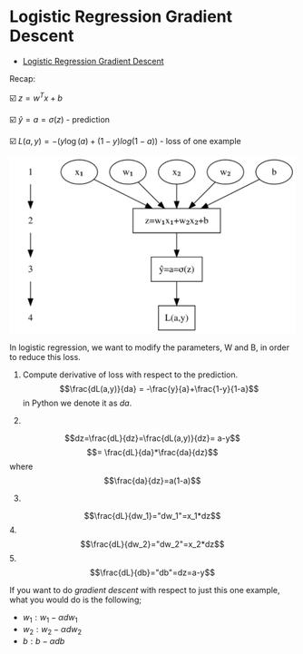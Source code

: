 # Logistic Regression Gradient Descent
<!-- TOC -->

- [Logistic Regression Gradient Descent](#logistic-regression-gradient-descent)

<!-- /TOC -->
Recap:

:ballot_box_with_check: $z=w^Tx+b$

:ballot_box_with_check: $\hat{y}=a=\sigma{(z)}$ - prediction

:ballot_box_with_check: $L(a,y)=-(y\log(a)+(1-y)log(1-a))$ - loss of one example

![](images/lr-computation.svg)

In logistic regression, we want to modify the parameters, W and B, in order to reduce this loss.

 1. Compute derivative of loss with respect to the prediction.
 $$\frac{dL(a,y)}{da} = -\frac{y}{a}+\frac{1-y}{1-a}$$
 in Python we denote it as $da$.

 2.
 $$dz=\frac{dL}{dz}=\frac{dL(a,y)}{dz}= a-y$$
 $$= \frac{dL}{da}*\frac{da}{dz}$$
 where
 $$\frac{da}{dz}=a(1-a)$$

3.
$$\frac{dL}{dw_1}="dw_1"=x_1*dz$$
4.
$$\frac{dL}{dw_2}="dw_2"=x_2*dz$$
5.
$$\frac{dL}{db}="db"=dz=a-y$$

 If you want to do *gradient descent* with respect to just this one example, what you would do is the following;
 * $w_1:w_1-\alpha dw_1$
 * $w_2:w_2-\alpha dw_2$
 * $b:b -   \alpha db$
